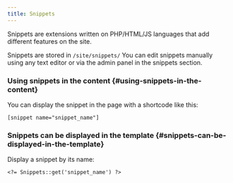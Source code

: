 ```yaml
---
title: Snippets
---
```


Snippets are extensions written on PHP/HTML/JS languages that add different features on the site.

Snippets are stored in `/site/snippets/` You can edit snippets manually using any text editor or via the admin panel in the snippets section.

### Using snippets in the content {#using-snippets-in-the-content}

You can display the snippet in the page with a shortcode like this:

    [snippet name="snippet_name"]


### Snippets can be displayed in the template {#snippets-can-be-displayed-in-the-template}

Display a snippet by its name:

    <?= Snippets::get('snippet_name') ?>